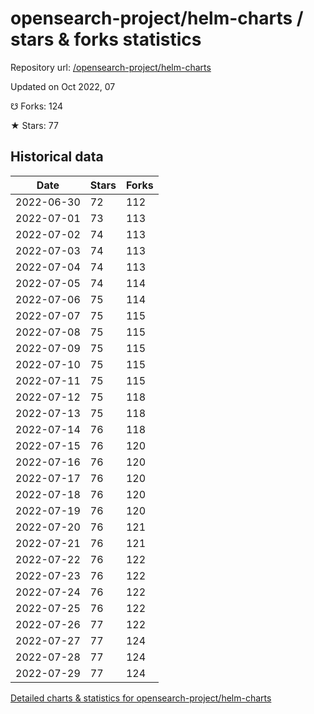# opensearch-project/helm-charts / stars & forks statistics

Repository url: [/opensearch-project/helm-charts](https://github.com/opensearch-project/helm-charts)

Updated on Oct 2022, 07

☋ Forks: 124

★ Stars: 77

## Historical data
| Date | Stars | Forks |
|------|-------|-------|
| 2022-06-30 | 72 | 112 | 
| 2022-07-01 | 73 | 113 | 
| 2022-07-02 | 74 | 113 | 
| 2022-07-03 | 74 | 113 | 
| 2022-07-04 | 74 | 113 | 
| 2022-07-05 | 74 | 114 | 
| 2022-07-06 | 75 | 114 | 
| 2022-07-07 | 75 | 115 | 
| 2022-07-08 | 75 | 115 | 
| 2022-07-09 | 75 | 115 | 
| 2022-07-10 | 75 | 115 | 
| 2022-07-11 | 75 | 115 | 
| 2022-07-12 | 75 | 118 | 
| 2022-07-13 | 75 | 118 | 
| 2022-07-14 | 76 | 118 | 
| 2022-07-15 | 76 | 120 | 
| 2022-07-16 | 76 | 120 | 
| 2022-07-17 | 76 | 120 | 
| 2022-07-18 | 76 | 120 | 
| 2022-07-19 | 76 | 120 | 
| 2022-07-20 | 76 | 121 | 
| 2022-07-21 | 76 | 121 | 
| 2022-07-22 | 76 | 122 | 
| 2022-07-23 | 76 | 122 | 
| 2022-07-24 | 76 | 122 | 
| 2022-07-25 | 76 | 122 | 
| 2022-07-26 | 77 | 122 | 
| 2022-07-27 | 77 | 124 | 
| 2022-07-28 | 77 | 124 | 
| 2022-07-29 | 77 | 124 | 


[Detailed charts & statistics for opensearch-project/helm-charts](https://reviewgithub.com/rep/opensearch-project/helm-charts)
